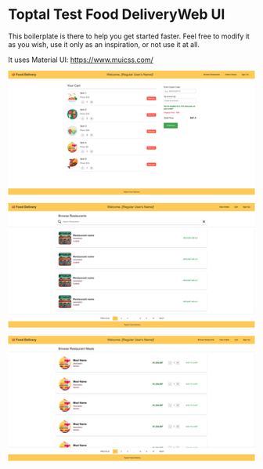 #  Toptal Test Food DeliveryWeb UI

This boilerplate is there to help you get started faster. Feel free to modify it as you wish, use it only as an inspiration, or not use it at all.

It uses Material UI: https://www.muicss.com/

![Screenshot](docs/cart.png)


![Screenshot](docs/restaurants.png)


![Screenshot](docs/meals.png)
